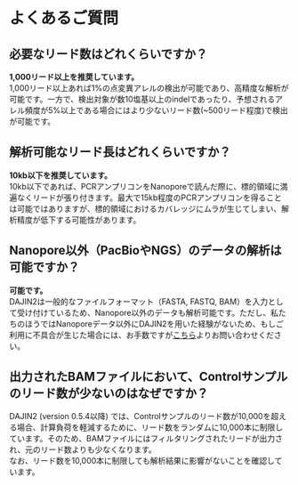 # よくあるご質問


## 必要なリード数はどれくらいですか？

**1,000リード以上を推奨しています。**  
1,000リード以上あれば1%の点変異アレルの検出が可能であり、高精度な解析が可能です。一方で、検出対象が数10塩基以上のindelであったり、予想されるアレル頻度が5%以上である場合にはより少ないリード数(~500リード程度)で検出が可能です。


## 解析可能なリード長はどれくらいですか？

**10kb以下を推奨しています。**  
10kb以下であれば、PCRアンプリコンをNanoporeで読んだ際に、標的領域に満遍なくリードが張り付きます。最大で15kb程度のPCRアンプリコンを得ることは可能ではありますが、標的領域におけるカバレッジにムラが生じてしまい、解析精度が低下する可能性があります。

## Nanopore以外（PacBioやNGS）のデータの解析は可能ですか？

**可能です。**  
DAJIN2は一般的なファイルフォーマット（FASTA, FASTQ, BAM）を入力として受け付けているため、Nanopore以外のデータも解析可能です。ただし、私たちのほうではNanoporeデータ以外にDAJIN2を用いた経験がないため、もしご利用に不具合が生じた場合には、お手数ですが[こちら](https://github.com/akikuno/DAJIN2/issues/new/choose)よりお問い合わせください。

## 出力されたBAMファイルにおいて、Controlサンプルのリード数が少ないのはなぜですか？

DAJIN2 (version 0.5.4以降) では、Controlサンプルのリード数が10,000を超える場合、計算負荷を軽減するために、リード数をランダムに10,000本に制限しています。そのため、BAMファイルにはフィルタリングされたリードが出力され、元のリード数よりも少なくなります。  
なお、リード数を10,000本に制限しても解析結果に影響がないことを確認しています。
